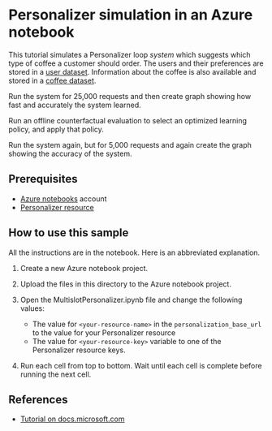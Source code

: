 # Personalizer simulation in an Azure notebook

This tutorial simulates a Personalizer loop _system_ which suggests which type of coffee a customer should order. The users and their preferences are stored in a [user dataset](users.json). Information about the coffee is also available and stored in a [coffee dataset](coffee.json).

Run the system for 25,000 requests and then create graph showing how fast and accurately the system learned. 

Run an offline counterfactual evaluation to select an optimized learning policy, and apply that policy.

Run the system again, but for 5,000 requests and again create the graph showing the accuracy of the system.

## Prerequisites

* [Azure notebooks](https://notebooks.azure.com/) account
* [Personalizer resource](https://ms.portal.azure.com/#create/Microsoft.CognitiveServicesPersonalizer)

## How to use this sample

All the instructions are in the notebook. Here is an abbreviated explanation.

1. Create a new Azure notebook project.
1. Upload the files in this directory to the Azure notebook project. 
1. Open the MultislotPersonalizer.ipynb file and change the following values:

    * The value for `<your-resource-name>` in the `personalization_base_url` to the value for your Personalizer resource
    * The value for `<your-resource-key>` variable to one of the Personalizer resource keys. 

1. Run each cell from top to bottom. Wait until each cell is complete before running the next cell. 

## References

* [Tutorial on docs.microsoft.com](https://docs.microsoft.com/azure/cognitive-services/personalizer/tutorial-use-azure-notebook-generate-loop-data)